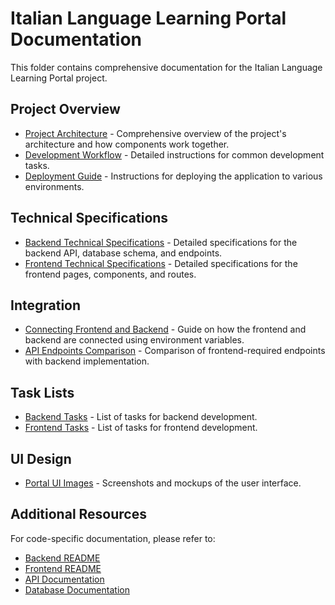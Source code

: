 # Italian Language Learning Portal Documentation

This folder contains comprehensive documentation for the Italian Language Learning Portal project.

## Project Overview

- [Project Architecture](PROJECT-ARCHITECTURE.md) - Comprehensive overview of the project's architecture and how components work together.
- [Development Workflow](DEVELOPMENT-WORKFLOW.md) - Detailed instructions for common development tasks.
- [Deployment Guide](DEPLOYMENT.md) - Instructions for deploying the application to various environments.

## Technical Specifications

- [Backend Technical Specifications](Backend-Technical-Specs.md) - Detailed specifications for the backend API, database schema, and endpoints.
- [Frontend Technical Specifications](Frontend-Technical-Specs.md) - Detailed specifications for the frontend pages, components, and routes.

## Integration

- [Connecting Frontend and Backend](CONNECTING-FRONTEND-BACKEND.md) - Guide on how the frontend and backend are connected using environment variables.
- [API Endpoints Comparison](API-Endpoints-Comparison.md) - Comparison of frontend-required endpoints with backend implementation.

## Task Lists

- [Backend Tasks](BE-tasks.md) - List of tasks for backend development.
- [Frontend Tasks](FE-tasks.md) - List of tasks for frontend development.

## UI Design

- [Portal UI Images](portal-ui-images/) - Screenshots and mockups of the user interface.

## Additional Resources

For code-specific documentation, please refer to:

- [Backend README](../backend/README.md)
- [Frontend README](../frontend/README.md)
- [API Documentation](../backend/API.md)
- [Database Documentation](../backend/src/db/README.md) 